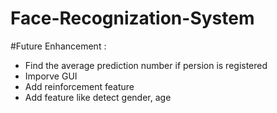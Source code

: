 # Face-Recognization-System

#Future Enhancement : 
 - Find the average prediction number if persion is registered
 - Imporve GUI
 - Add reinforcement feature
 - Add feature like detect gender, age
